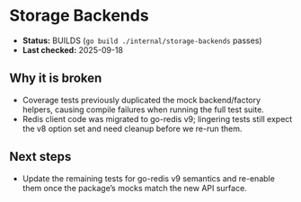 # Storage Backends

- **Status:** BUILDS (`go build ./internal/storage-backends` passes)
- **Last checked:** 2025-09-18

## Why it is broken
- Coverage tests previously duplicated the mock backend/factory helpers, causing compile failures when running the full test suite.
- Redis client code was migrated to go-redis v9; lingering tests still expect the v8 option set and need cleanup before we re-run them.

## Next steps
- Update the remaining tests for go-redis v9 semantics and re-enable them once the package’s mocks match the new API surface.
